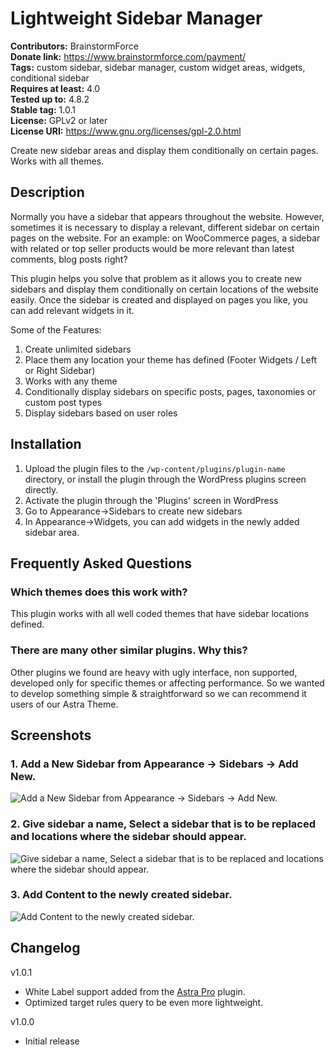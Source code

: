 # Lightweight Sidebar Manager #
**Contributors:** BrainstormForce  
**Donate link:** https://www.brainstormforce.com/payment/  
**Tags:** custom sidebar, sidebar manager, custom widget areas, widgets, conditional sidebar  
**Requires at least:** 4.0  
**Tested up to:** 4.8.2  
**Stable tag:** 1.0.1  
**License:** GPLv2 or later  
**License URI:** https://www.gnu.org/licenses/gpl-2.0.html  

Create new sidebar areas and display them conditionally on certain pages. Works with all themes.

## Description ##

Normally you have a sidebar that appears throughout the website. However, sometimes it is necessary to display a relevant, different sidebar on certain pages on the website. For an example: on WooCommerce pages, a sidebar with related or top seller products would be more relevant than latest comments, blog posts right?

This plugin helps you solve that problem as it allows you to create new sidebars and display them conditionally on certain locations of the website easily. Once the sidebar is created and displayed on pages you like, you can add relevant widgets in it.

Some of the Features:

1. Create unlimited sidebars
2. Place them any location your theme has defined (Footer Widgets / Left or Right Sidebar)
3. Works with any theme
4. Conditionally display sidebars on specific posts, pages, taxonomies or custom post types
5. Display sidebars based on user roles

## Installation ##

1. Upload the plugin files to the `/wp-content/plugins/plugin-name` directory, or install the plugin through the WordPress plugins screen directly.
2. Activate the plugin through the 'Plugins' screen in WordPress
3. Go to Appearance->Sidebars to create new sidebars
4. In Appearance->Widgets, you can add widgets in the newly added sidebar area.

## Frequently Asked Questions ##

### Which themes does this work with? ###

This plugin works with all well coded themes that have sidebar locations defined.

### There are many other similar plugins. Why this? ###

Other plugins we found are heavy with ugly interface, non supported, developed only for specific themes or affecting performance. So we wanted to develop something simple & straightforward so we can recommend it users of our Astra Theme.


## Screenshots ##

### 1. Add a New Sidebar from Appearance -> Sidebars -> Add New. ###
![Add a New Sidebar from Appearance -> Sidebars -> Add New.](http://ps.w.org/lightweight-sidebar-manager/assets/screenshot-1.png)

### 2. Give sidebar a name, Select a sidebar that is to be replaced and locations where the sidebar should appear. ###
![Give sidebar a name, Select a sidebar that is to be replaced and locations where the sidebar should appear.](http://ps.w.org/lightweight-sidebar-manager/assets/screenshot-2.png)

### 3. Add Content to the newly created sidebar. ###
![Add Content to the newly created sidebar.](http://ps.w.org/lightweight-sidebar-manager/assets/screenshot-3.png)



## Changelog ##

v1.0.1
* White Label support added from the [Astra Pro](https://wpastra.com/pro/) plugin.
* Optimized target rules query to be even more lightweight.

v1.0.0
* Initial release